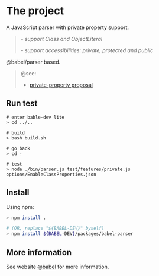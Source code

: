# The project 

A JavaScript parser with private property support.

>
>  *- support Class and ObjectLiteral*
>
>  *- support accessibilities: private, protected and public*
>

@babel/parser based.

>
> @see:
>
>  * [private-property proposal](https://github.com/aimingoo/private-property)
>

## Run test

```
# enter bable-dev lite
> cd ../..

# build
> bash build.sh

# go back
> cd -

# test
> node ./bin/parser.js test/features/private.js options/EnableClassProperties.json
```

## Install

Using npm:

```bash
> npm install .

# (OR, replace "${BABEL-DEV}" byself)
> npm install ${BABEL-DEV}/packages/babel-parser
```



## More information

See website [@babel](https://babeljs.io/docs/en/next/babel-parser.html) for more information.

